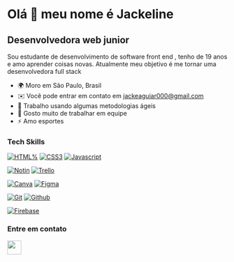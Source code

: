 
Olá 👋 meu nome é Jackeline 
==========================

Desenvolvedora web junior
-----------------------------

Sou estudante de desenvolvimento de software front end , tenho de 19 anos e amo aprender coisas novas. Atualmente meu objetivo é me tornar uma desenvolvedora full stack 

* 🌍  Moro em São Paulo, Brasil
* ✉️  Você pode entrar em contato em [jackeaguiar000@gmail.com](mailto:jackeaguiar000@gmail.com)
* 🧠  Trabalho usando algumas metodologias ágeis 
* 🤝  Gosto muito de trabalhar em equipe
* ⚡  Amo esportes


### Tech Skills

<p align="left">
<a href="https://developer.mozilla.org/pt-BR/docs/Web/HTML" target="_blank" rel="noreferrer"><img src="https://img.shields.io/badge/HTML5-E34F26?style=for-the-badge&logo=html5&logoColor=white" alt="HTML%" /></a>
<a href="https://developer.mozilla.org/pt-BR/docs/Web/CSS" target="_blank" rel="noreferrer"><img src="https://img.shields.io/badge/CSS3-1572B6?style=for-the-badge&logo=css3&logoColor=white" alt="CSS3" /></a>
<a href="https://developer.mozilla.org/en-US/docs/Web/JavaScript" target="_blank" rel="noreferrer"><img src="https://img.shields.io/badge/JavaScript-323330?style=for-the-badge&logo=javascript&logoColor=F7DF1E" alt="Javascript" /></a>
  
  
<a href="https://www.notion.com.br/" target="_blank" rel="noreferrer"><img src="https://img.shields.io/badge/Notion-000000?style=for-the-badge&logo=notion&logoColor=white" alt="Notin" /></a>
<a href="https://trello.com/pt-BR" target="_blank" rel="noreferrer"><img src="https://img.shields.io/badge/Trello-0052CC?style=for-the-badge&logo=trello&logoColor=white" alt="Trello" /></a>
  
<a href="https://www.canva.com/pt_br/" target="_blank" rel="noreferrer"><img src="https://img.shields.io/badge/Canva-%2300C4CC.svg?&style=for-the-badge&logo=Canva&logoColor=white" alt="Canva" /></a>
<a href="https://www.figma.com/" target="_blank" rel="noreferrer"><img src="https://img.shields.io/badge/Figma-F24E1E?style=for-the-badge&logo=figma&logoColor=white" alt="Figma" /></a>
  
<a href="https://git-scm.com/" target="_blank" rel="noreferrer"><img src="https://img.shields.io/badge/GIT-E44C30?style=for-the-badge&logo=git&logoColor=white"  alt="Git" /></a>
<a href="https://github.com/" target="_blank" rel="noreferrer"><img src="https://img.shields.io/badge/GitHub-100000?style=for-the-badge&logo=github&logoColor=white" alt="Github" /></a>
  
<a href="firebase.google.com/products/realtime-database/?utm_source=google&utm_medium=cpc&utm_campaign=latam-BR-all-pt-dr-SKWS-all-all-trial-e-dr-1011454-LUAC0008679&utm_content=text-ad-none-any-DEV_c-CRE_429626774316-ADGP_Hybrid%20%7C%20SKWS%20-%20EXA%20%7C%20Txt%20~%20Compute_Firebase-KWID_43700066431125567-kwd-312330826250&utm_term=KW_firebase-ST_Firebase&gclid=Cj0KCQjw1N2TBhCOARIsAGVHQc6fbwxNMuZyol3yrjBVq_ABXCfEf53y-AoSQRyB3yG6S4mtiPnGX6QaAohOEALw_wcB&gclsrc=aw.ds" target="_blank" rel="noreferrer"><img src="https://img.shields.io/badge/firebase-ffca28?style=for-the-badge&logo=firebase&logoColor=black" alt="Firebase" /></a>
    


### Entre em contato

</a> <a href="https://www.linkedin.com/in/jackeline-aguiar-b239b2236/" target="_blank" rel="noreferrer"><img src="https://raw.githubusercontent.com/danielcranney/readme-generator/main/public/icons/socials/linkedin.svg" width="32" height="32" /></a> 
